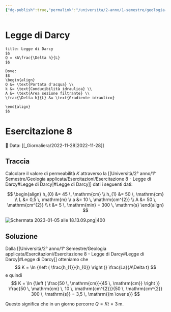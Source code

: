 ```yaml
---
{"dg-publish":true,"permalink":"/universita/2-anno/1-semestre/geologia-applicata/esercitazioni/esercitazione-8-legge-di-darcy/"}
---
```


# Legge di Darcy

```ad-Teo
title: Legge di Darcy
$$
Q = kA\frac{\Delta h}{L}
$$

Dove:
$$
\begin{align}
Q &= \text{Portata d'acqua} \\
k &= \text{Conducibilità idraulica} \\
A &= \text{Area sezione filtrante} \\
\frac{\Delta h}{L} &= \text{Gradiente idraulico}

\end{align}
$$

```


# Esercitazione 8
📅 Data: [[_Giornaliera/2022-11-28\|2022-11-28]]

## Traccia
Calcolare il valore di permeabilità $K$ attraverso la [[Università/2° anno/1° Semestre/Geologia applicata/Esercitazioni/Esercitazione 8 - Legge di Darcy#Legge di Darcy\|#Legge di Darcy]] dati i seguenti dati:

$$
\begin{align}
h_{0} &= 45 \, \mathrm{cm} \\
h_{1} &= 50 \, \mathrm{cm} \\
L &= 0,5 \, \mathrm{m} \\
a &= 10 \, \mathrm{cm^{2}} \\
A &= 50 \, \mathrm{cm^{2}} \\
t &= 5 \, \mathrm{min} = 300 \, \mathrm{s}
\end{align}
$$

![Schermata 2023-01-05 alle 18.13.09.png|400](/img/user/Universit%C3%A0/2%C2%B0%20anno/1%C2%B0%20Semestre/Geologia%20applicata/Esercitazioni/allegati/Schermata%202023-01-05%20alle%2018.13.09.png)

## Soluzione

Dalla [[Università/2° anno/1° Semestre/Geologia applicata/Esercitazioni/Esercitazione 8 - Legge di Darcy#Legge di Darcy\|#Legge di Darcy]] otteniamo che 
$$
K = \ln {\left ( \frac{h_{1}}{h_{0}} \right )} \frac{La}{A\Delta t}
$$
e quindi
$$
K = \ln {\left ( \frac{50 \, \mathrm{cm}}{45 \, \mathrm{cm}} \right )} \frac{50 \, \mathrm{cm} \, 10 \, \mathrm{cm^{2}}}{50 \, \mathrm{cm^{2}} 300 \, \mathrm{s}} = 3,5 \, \mathrm{{m \over s}}
$$

Questo significa che in un giorno percorre $Q = Kt = 3 \, \mathrm{m}$.
